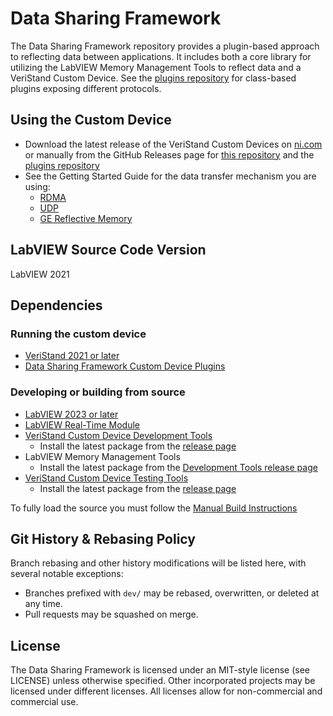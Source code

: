 # Data Sharing Framework
The Data Sharing Framework repository provides a plugin-based approach to reflecting data between applications. It includes both a core library for utilizing the LabVIEW Memory Management Tools to reflect data and a VeriStand Custom Device. See the [plugins repository](https://github.com/ni/niveristand-data-sharing-framework-custom-device-plugins) for class-based plugins exposing different protocols.

## Using the Custom Device

- Download the latest release of the VeriStand Custom Devices on [ni.com](https://www.ni.com/en-us/support/downloads/software-products/download.veristand-custom-devices.html) or manually from the GitHub Releases page for [this repository](https://github.com/ni/niveristand-data-sharing-framework-custom-device/releases) and the [plugins repository](https://github.com/ni/niveristand-data-sharing-framework-custom-device-plugins/releases)
- See the Getting Started Guide for the data transfer mechanism you are using:
  - [RDMA](https://github.com/ni/niveristand-data-sharing-framework-custom-device-plugins/blob/main/Docs/Getting%20Started%20with%20the%20RDMA%20Component.md)
  - [UDP](https://github.com/ni/niveristand-data-sharing-framework-custom-device-plugins/blob/main/Docs/Getting%20Started%20with%20the%20UDP%20Component.md)
  - [GE Reflective Memory](https://github.com/ni/niveristand-data-sharing-framework-custom-device-plugins/blob/main/Docs/Getting%20Started%20with%20the%20GE%20Reflective%20Memory%20Component.md)

## LabVIEW Source Code Version

LabVIEW 2021

## Dependencies

### Running the custom device

- [VeriStand 2021 or later](https://www.ni.com/en-us/support/downloads/software-products/download.veristand.html)
- [Data Sharing Framework Custom Device Plugins](https://github.com/ni/niveristand-data-sharing-framework-custom-device-plugins/releases)

### Developing or building from source 

- [LabVIEW 2023 or later](https://www.ni.com/en-us/support/downloads/software-products/download.labview.html)
- [LabVIEW Real-Time Module](https://www.ni.com/en-us/support/downloads/software-products/download.labview-real-time-module.html)
- [VeriStand Custom Device Development Tools](https://github.com/ni/niveristand-custom-device-development-tools)
  - Install the latest package from the [release page](https://github.com/ni/niveristand-custom-device-development-tools/releases)
- LabVIEW Memory Management Tools
  - Install the latest package from the [Development Tools release page](https://github.com/ni/niveristand-custom-device-development-tools/releases)
- [VeriStand Custom Device Testing Tools](https://github.com/ni/niveristand-custom-device-testing-tools)
  - Install the latest package from the [release page](https://github.com/ni/niveristand-custom-device-testing-tools/releases)

To fully load the source you must follow the [Manual Build Instructions](Docs/Manual%20Build%20Instructions.md)

## Git History & Rebasing Policy
Branch rebasing and other history modifications will be listed here, with several notable exceptions:
- Branches prefixed with `dev/` may be rebased, overwritten, or deleted at any time.
- Pull requests may be squashed on merge.

## License
The Data Sharing Framework is licensed under an MIT-style license (see LICENSE) unless otherwise specified. Other incorporated projects may be licensed under different licenses. All licenses allow for non-commercial and commercial use.
